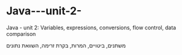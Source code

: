 # Java---unit-2-
Java - unit 2: Variables, expressions, conversions, flow control, data comparison


משתנים, ביטויים, המרות, בקרת זרימה, השוואת נתונים
